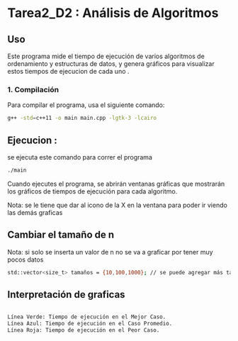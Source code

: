 # Tarea2_D2 : Análisis de Algoritmos

## Uso

Este programa mide el tiempo de ejecución de varios algoritmos de ordenamiento y estructuras de datos, y genera gráficos para visualizar estos tiempos de ejecucion de cada uno .

### 1. Compilación

Para compilar el programa, usa el siguiente comando:

```bash
g++ -std=c++11 -o main main.cpp -lgtk-3 -lcairo

```

## Ejecucion :

se ejecuta este comando para correr el programa 
```bash
./main
```
Cuando ejecutes el programa, se abrirán ventanas gráficas que mostrarán los gráficos de tiempos de ejecución para cada algoritmo.

Nota: se le tiene que dar al icono de la X en la ventana para poder ir viendo las demás graficas 


## Cambiar el tamaño de n 

Nota: si solo se inserta un valor de n no se va a graficar por tener muy pocos datos 

```bash
std::vector<size_t> tamaños = {10,100,1000}; // se puede agregar más tamaños como {10, 20, 30, 40}
```
## Interpretación de graficas 
```bash

Línea Verde: Tiempo de ejecución en el Mejor Caso.
Línea Azul: Tiempo de ejecución en el Caso Promedio.
Línea Roja: Tiempo de ejecución en el Peor Caso.
```

